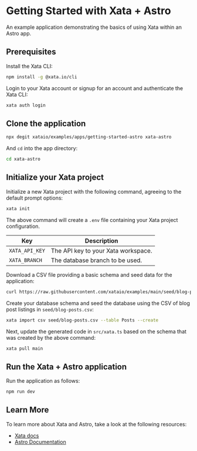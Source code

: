 # Getting Started with Xata + Astro

An example application demonstrating the basics of using Xata within an Astro app.

## Prerequisites

Install the Xata CLI:

```sh
npm install -g @xata.io/cli
```

Login to your Xata account or signup for an account and authenticate the Xata CLI:

```sh
xata auth login
```

## Clone the application

```bash
npx degit xataio/examples/apps/getting-started-astro xata-astro
```

And `cd` into the app directory:

```sh
cd xata-astro
```

## Initialize your Xata project

Initialize a new Xata project with the following command, agreeing to the default prompt options:

```sh
xata init
```

The above command will create a `.env` file containing your Xata project configuration.

| Key            | Description                         |
| -------------- | ----------------------------------- |
| `XATA_API_KEY` | The API key to your Xata workspace. |
| `XATA_BRANCH`  | The database branch to be used.     |

Download a CSV file providing a basic schema and seed data for the application:

```sh
curl https://raw.githubusercontent.com/xataio/examples/main/seed/blog-posts.csv --create-dirs -o seed/blog-posts.csv
```

Create your database schema and seed the database using the CSV of blog post listings in `seed/blog-posts.csv`:

```sh
xata import csv seed/blog-posts.csv --table Posts --create
```

Next, update the generated code in `src/xata.ts` based on the schema that was created by the above command:

```sh
xata pull main
```

## Run the Xata + Astro application

Run the application as follows:

```sh
npm run dev
```

## Learn More

To learn more about Xata and Astro, take a look at the following resources:

- [Xata docs](https://xata.io/docs)
- [Astro Documentation](https://docs.astro.build)
